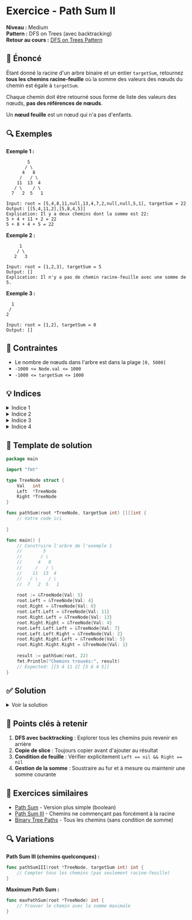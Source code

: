 # Exercice - Path Sum II

**Niveau :** Medium  
**Pattern :** DFS on Trees (avec backtracking)  
**Retour au cours :** [DFS on Trees Pattern](../../courses/05-dfs-tree.md)

## 📝 Énoncé

Étant donné la racine d'un arbre binaire et un entier `targetSum`, retournez **tous les chemins racine-feuille** où la somme des valeurs des nœuds du chemin est égale à `targetSum`.

Chaque chemin doit être retourné sous forme de liste des valeurs des nœuds, **pas des références de nœuds**.

Un **nœud feuille** est un nœud qui n'a pas d'enfants.

## 🔍 Exemples

**Exemple 1 :**
```
        5
       / \
      4   8
     /   / \
    11  13  4
   / \    / \
  7   2  5   1

Input: root = [5,4,8,11,null,13,4,7,2,null,null,5,1], targetSum = 22
Output: [[5,4,11,2],[5,8,4,5]]
Explication: Il y a deux chemins dont la somme est 22:
5 + 4 + 11 + 2 = 22
5 + 8 + 4 + 5 = 22
```

**Exemple 2 :**
```
     1
    / \
   2   3

Input: root = [1,2,3], targetSum = 5  
Output: []
Explication: Il n'y a pas de chemin racine-feuille avec une somme de 5.
```

**Exemple 3 :**
```
  1
 /
2

Input: root = [1,2], targetSum = 0
Output: []
```

## 🎯 Contraintes

- Le nombre de nœuds dans l'arbre est dans la plage `[0, 5000]`
- `-1000 <= Node.val <= 1000`
- `-1000 <= targetSum <= 1000`

## 💡 Indices

<details>
<summary>Indice 1</summary>

C'est un problème de DFS avec **backtracking**. Vous devez explorer tous les chemins racine-feuille et collecter ceux qui satisfont la condition.

</details>

<details>
<summary>Indice 2</summary>

Maintenez un chemin actuel (`currentPath`) et une somme actuelle (`currentSum`). Quand vous atteignez une feuille, vérifiez si la somme correspond.

</details>

<details>
<summary>Indice 3</summary>

**Backtracking important :** Après avoir exploré un sous-arbre, retirez le nœud du chemin actuel pour ne pas affecter les autres explorations.

</details>

<details>
<summary>Indice 4</summary>

Utilisez une fonction helper récursive qui prend le nœud actuel, le chemin actuel, et la somme restante à atteindre.

</details>

## 🔨 Template de solution

```go
package main

import "fmt"

type TreeNode struct {
    Val   int
    Left  *TreeNode
    Right *TreeNode
}

func pathSum(root *TreeNode, targetSum int) [][]int {
    // Votre code ici
    
}

func main() {
    // Construire l'arbre de l'exemple 1
    //        5
    //       / \
    //      4   8
    //     /   / \
    //    11  13  4
    //   / \    / \
    //  7   2  5   1
    
    root := &TreeNode{Val: 5}
    root.Left = &TreeNode{Val: 4}
    root.Right = &TreeNode{Val: 8}
    root.Left.Left = &TreeNode{Val: 11}
    root.Right.Left = &TreeNode{Val: 13}
    root.Right.Right = &TreeNode{Val: 4}
    root.Left.Left.Left = &TreeNode{Val: 7}
    root.Left.Left.Right = &TreeNode{Val: 2}
    root.Right.Right.Left = &TreeNode{Val: 5}
    root.Right.Right.Right = &TreeNode{Val: 1}
    
    result := pathSum(root, 22)
    fmt.Println("Chemins trouvés:", result)
    // Expected: [[5 4 11 2] [5 8 4 5]]
}
```

## ✅ Solution

<details>
<summary>Voir la solution</summary>

```go
func pathSum(root *TreeNode, targetSum int) [][]int {
    var result [][]int
    var currentPath []int
    
    var dfs func(*TreeNode, int)
    dfs = func(node *TreeNode, remainingSum int) {
        if node == nil {
            return
        }
        
        // Ajouter le nœud actuel au chemin
        currentPath = append(currentPath, node.Val)
        remainingSum -= node.Val
        
        // Si c'est une feuille et la somme correspond
        if node.Left == nil && node.Right == nil && remainingSum == 0 {
            // Important: faire une copie du chemin actuel
            path := make([]int, len(currentPath))
            copy(path, currentPath)
            result = append(result, path)
        } else {
            // Explorer les enfants
            dfs(node.Left, remainingSum)
            dfs(node.Right, remainingSum)
        }
        
        // Backtracking: retirer le nœud du chemin
        currentPath = currentPath[:len(currentPath)-1]
    }
    
    dfs(root, targetSum)
    return result
}
```

**Version alternative avec passage par valeur :**

```go
func pathSum(root *TreeNode, targetSum int) [][]int {
    var result [][]int
    
    var dfs func(*TreeNode, []int, int)
    dfs = func(node *TreeNode, path []int, remainingSum int) {
        if node == nil {
            return
        }
        
        // Ajouter le nœud actuel (crée une nouvelle slice)
        newPath := append(path, node.Val)
        remainingSum -= node.Val
        
        // Si c'est une feuille et la somme correspond
        if node.Left == nil && node.Right == nil && remainingSum == 0 {
            result = append(result, newPath)
            return
        }
        
        // Explorer les enfants avec le nouveau chemin
        dfs(node.Left, newPath, remainingSum)
        dfs(node.Right, newPath, remainingSum)
        
        // Pas besoin de backtracking explicite car newPath est local
    }
    
    dfs(root, []int{}, targetSum)
    return result
}
```

**Simulation pour l'arbre d'exemple avec targetSum = 22 :**

```
DFS(5, [], 22):
  path = [5], remaining = 17
  DFS(4, [5], 17):
    path = [5,4], remaining = 13
    DFS(11, [5,4], 13):
      path = [5,4,11], remaining = 2
      DFS(7, [5,4,11], 2):
        path = [5,4,11,7], remaining = -5
        7 est une feuille, -5 ≠ 0 → pas de solution
      DFS(2, [5,4,11], 2):
        path = [5,4,11,2], remaining = 0
        2 est une feuille, 0 = 0 → SOLUTION TROUVÉE: [5,4,11,2]
  DFS(8, [5], 17):
    path = [5,8], remaining = 9
    DFS(13, [5,8], 9):
      path = [5,8,13], remaining = -4
      13 est une feuille, -4 ≠ 0 → pas de solution
    DFS(4, [5,8], 9):
      path = [5,8,4], remaining = 5
      DFS(5, [5,8,4], 5):
        path = [5,8,4,5], remaining = 0
        5 est une feuille, 0 = 0 → SOLUTION TROUVÉE: [5,8,4,5]
      DFS(1, [5,8,4], 5):
        path = [5,8,4,1], remaining = 4
        1 est une feuille, 4 ≠ 0 → pas de solution

Résultat: [[5,4,11,2], [5,8,4,5]]
```

**Explication des deux approches :**

1. **Avec backtracking explicite :**
   - Plus efficient en mémoire (une seule slice partagée)
   - Nécessite de faire `copy()` lors de l'ajout au résultat
   - Backtracking manuel avec `currentPath = currentPath[:len(currentPath)-1]`

2. **Avec passage par valeur :**
   - Plus simple à comprendre (pas de backtracking explicite)
   - Utilise plus de mémoire (nouvelles slices à chaque appel)
   - `append(path, node.Val)` crée automatiquement une nouvelle slice

**Complexité :**
- Temps : O(N * H) où N = nombre de nœuds, H = hauteur de l'arbre
  - Dans le pire cas, on copie O(H) éléments pour chaque chemin trouvé
- Espace : O(N * H) pour stocker tous les chemins + O(H) pour la pile de récursion

**Points critiques :**
1. **Copie des chemins** : Essentiel de copier le chemin avant de l'ajouter au résultat
2. **Condition de feuille** : `node.Left == nil && node.Right == nil`
3. **Backtracking** : Retirer le nœud après exploration pour ne pas affecter les autres branches

</details>

## 🎯 Points clés à retenir

1. **DFS avec backtracking** : Explorer tous les chemins puis revenir en arrière
2. **Copie de slice** : Toujours copier avant d'ajouter au résultat
3. **Condition de feuille** : Vérifier explicitement `Left == nil && Right == nil`
4. **Gestion de la somme** : Soustraire au fur et à mesure ou maintenir une somme courante

## 🚀 Exercices similaires

- [Path Sum](../easy/path-sum.md) - Version plus simple (boolean)
- [Path Sum III](../medium/path-sum-iii.md) - Chemins ne commençant pas forcément à la racine
- [Binary Tree Paths](../medium/tree-paths.md) - Tous les chemins (sans condition de somme)

## 🔍 Variations

**Path Sum III (chemins quelconques) :**
```go
func pathSumIII(root *TreeNode, targetSum int) int {
    // Compter tous les chemins (pas seulement racine-feuille)
}
```

**Maximum Path Sum :**
```go
func maxPathSum(root *TreeNode) int {
    // Trouver le chemin avec la somme maximale
}
```
